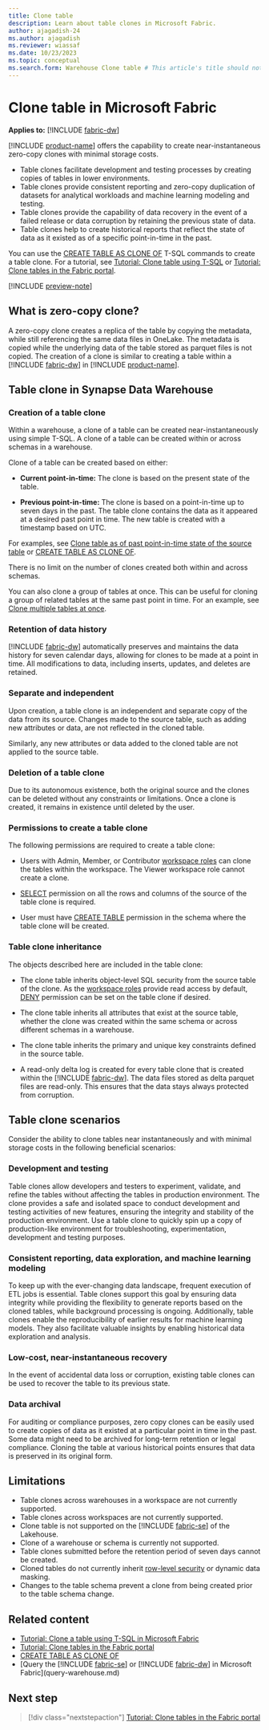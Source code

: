 ```yaml
---
title: Clone table
description: Learn about table clones in Microsoft Fabric.
author: ajagadish-24
ms.author: ajagadish
ms.reviewer: wiassaf
ms.date: 10/23/2023
ms.topic: conceptual
ms.search.form: Warehouse Clone table # This article's title should not change. If so, contact engineering.
---
```

# Clone table in Microsoft Fabric

**Applies to:** [!INCLUDE [fabric-dw](includes/applies-to-version/fabric-dw.md)]

[!INCLUDE [product-name](../includes/product-name.md)] offers the capability to create near-instantaneous zero-copy clones with minimal storage costs.

- Table clones facilitate development and testing processes by creating copies of tables in lower environments.
- Table clones provide consistent reporting and zero-copy duplication of datasets for analytical workloads and machine learning modeling and testing.
- Table clones provide the capability of data recovery in the event of a failed release or data corruption by retaining the previous state of data.
- Table clones help to create historical reports that reflect the state of data as it existed as of a specific point-in-time in the past.

You can use the [CREATE TABLE AS CLONE OF](/sql/t-sql/statements/create-table-as-clone-of-transact-sql?view=fabric&preserve-view=true) T-SQL commands to create a table clone. For a tutorial, see [Tutorial: Clone table using T-SQL](tutorial-clone-table.md) or [Tutorial: Clone tables in the Fabric portal](tutorial-clone-table-portal.md).

[!INCLUDE [preview-note](../includes/preview-note.md)]

## What is zero-copy clone?

A zero-copy clone creates a replica of the table by copying the metadata, while still referencing the same data files in OneLake. The metadata is copied while the underlying data of the table stored as parquet files is not copied. The creation of a clone is similar to creating a table within a [!INCLUDE [fabric-dw](includes/fabric-dw.md)] in [!INCLUDE [product-name](../includes/product-name.md)].

## Table clone in Synapse Data Warehouse

### Creation of a table clone

Within a warehouse, a clone of a table can be created near-instantaneously using simple T-SQL. A clone of a table can be created within or across schemas in a warehouse.

Clone of a table can be created based on either:

- **Current point-in-time:** The clone is based on the present state of the table.

- **Previous point-in-time:** The clone is based on a point-in-time up to seven days in the past. The table clone contains the data as it appeared at a desired past point in time. The new table is created with a timestamp based on UTC.

For examples, see [Clone table as of past point-in-time state of the source table](tutorial-clone-table-portal.md#clone-table-as-of-past-point-in-time) or [CREATE TABLE AS CLONE OF](/sql/t-sql/statements/create-table-as-clone-of-transact-sql?view=fabric&preserve-view=true).

There is no limit on the number of clones created both within and across schemas.

You can also clone a group of tables at once. This can be useful for cloning a group of related tables at the same past point in time. For an example, see [Clone multiple tables at once](tutorial-clone-table-portal.md#clone-multiple-tables-at-once).

### Retention of data history

[!INCLUDE [fabric-dw](includes/fabric-dw.md)] automatically preserves and maintains the data history for seven calendar days, allowing for clones to be made at a point in time. All modifications to data, including inserts, updates, and deletes are retained.

### Separate and independent

Upon creation, a table clone is an independent and separate copy of the data from its source. Changes made to the source table, such as adding new attributes or data, are not reflected in the cloned table.

Similarly, any new attributes or data added to the cloned table are not applied to the source table.

### Deletion of a table clone

Due to its autonomous existence, both the original source and the clones can be deleted without any constraints or limitations. Once a clone is created, it remains in existence until deleted by the user.

### Permissions to create a table clone

The following permissions are required to create a table clone:

- Users with Admin, Member, or Contributor [workspace roles](workspace-roles.md) can clone the tables within the workspace. The Viewer workspace role cannot create a clone.

- [SELECT](/sql/t-sql/queries/select-transact-sql?view=fabric&preserve-view=true) permission on all the rows and columns of the source of the table clone is required.

- User must have [CREATE TABLE](/sql/t-sql/statements/create-table-azure-sql-data-warehouse?view=fabric&preserve-view=true) permission in the schema where the table clone will be created.

### Table clone inheritance

The objects described here are included in the table clone:

- The clone table inherits object-level SQL security from the source table of the clone. As the [workspace roles](workspace-roles.md) provide read access by default, [DENY](/sql/t-sql/statements/deny-transact-sql?view=fabric&preserve-view=true) permission can be set on the table clone if desired.

- The clone table inherits all attributes that exist at the source table, whether the clone was created within the same schema or across different schemas in a warehouse.

- The clone table inherits the primary and unique key constraints defined in the source table.

- A read-only delta log is created for every table clone that is created within the [!INCLUDE [fabric-dw](includes/fabric-dw.md)]. The data files stored as delta parquet files are read-only. This ensures that the data stays always protected from corruption.

## Table clone scenarios

Consider the ability to clone tables near instantaneously and with minimal storage costs in the following beneficial scenarios:

### Development and testing

Table clones allow developers and testers to experiment, validate, and refine the tables without affecting the tables in production environment. The clone provides a safe and isolated space to conduct development and testing activities of new features, ensuring the integrity and stability of the production environment. Use a table clone to quickly spin up a copy of production-like environment for troubleshooting, experimentation, development and testing purposes.

### Consistent reporting, data exploration, and machine learning modeling

To keep up with the ever-changing data landscape, frequent execution of ETL jobs is essential. Table clones support this goal by ensuring data integrity while providing the flexibility to generate reports based on the cloned tables, while background processing is ongoing. Additionally, table clones enable the reproducibility of earlier results for machine learning models. They also facilitate valuable insights by enabling historical data exploration and analysis.

### Low-cost, near-instantaneous recovery

In the event of accidental data loss or corruption, existing table clones can be used to recover the table to its previous state.

### Data archival

For auditing or compliance purposes, zero copy clones can be easily used to create copies of data as it existed at a particular point in time in the past. Some data might need to be archived for long-term retention or legal compliance. Cloning the table at various historical points ensures that data is preserved in its original form.

## Limitations

- Table clones across warehouses in a workspace are not currently supported.
- Table clones across workspaces are not currently supported.
- Clone table is not supported on the [!INCLUDE [fabric-se](includes/fabric-se.md)] of the Lakehouse.
- Clone of a warehouse or schema is currently not supported.
- Table clones submitted before the retention period of seven days cannot be created.
- Cloned tables do not currently inherit [row-level security](row-level-security.md) or dynamic data masking.
- Changes to the table schema prevent a clone from being created prior to the table schema change.

## Related content

- [Tutorial: Clone a table using T-SQL in Microsoft Fabric](tutorial-clone-table.md)
- [Tutorial: Clone tables in the Fabric portal](tutorial-clone-table-portal.md)
- [CREATE TABLE AS CLONE OF](/sql/t-sql/statements/create-table-as-clone-of-transact-sql?view=fabric&preserve-view=true)
- [Query the [!INCLUDE [fabric-se](includes/fabric-se.md)] or [!INCLUDE [fabric-dw](includes/fabric-dw.md)] in Microsoft Fabric](query-warehouse.md)

## Next step

> [!div class="nextstepaction"]
> [Tutorial: Clone tables in the Fabric portal](tutorial-clone-table-portal.md)

